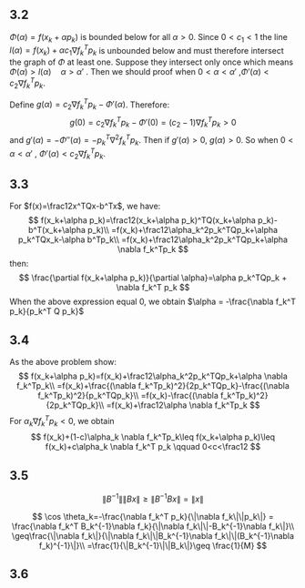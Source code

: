## 3.2

$\Phi (\alpha)=f(x_k+\alpha p_k)$ is bounded below for all $\alpha > 0$. Since $0<c_1<1$ the line $l(\alpha)=f(x_k)+\alpha c_1\nabla f_k^Tp_k$ is unbounded below and must therefore intersect the graph of $\Phi$ at least one. Suppose they intersect only once which means $\Phi(\alpha)>l(\alpha)\quad \alpha > \alpha '$ . Then we should proof when $0<\alpha < \alpha '$   ,$\Phi'(\alpha) < c_2\nabla f_k^Tp_k$.

Define $g(\alpha) = c_2 \nabla f_k^T p_k-\Phi'(\alpha)$. Therefore:
$$
g(0)=c_2\nabla f_k^T p_k-\Phi'(0)=(c_2-1)\nabla f_k^T p_k>0
$$
and $g'(\alpha)=-\Phi''(\alpha)=-p_k^T\nabla^2f_k^T p_k$. Then if $g'(\alpha) > 0$, $g(\alpha)>0$. So when $0<\alpha < \alpha '$ ,  $\Phi'(\alpha) < c_2\nabla f_k^Tp_k$.

## 3.3

For $f(x)=\frac12x^TQx-b^Tx$, we have:
$$
f(x_k+\alpha p_k)=\frac12(x_k+\alpha p_k)^TQ(x_k+\alpha p_k)-b^T(x_k+\alpha p_k)\\
=f(x_k)+\frac12\alpha_k^2p_k^TQp_k+\alpha p_k^TQx_k-\alpha b^Tp_k\\
=f(x_k)+\frac12\alpha_k^2p_k^TQp_k+\alpha \nabla f_k^Tp_k
$$
then:
$$
\frac{\partial f(x_k+\alpha p_k)}{\partial \alpha}=\alpha p_k^TQp_k + \nabla f_k^T p_k
$$
When the above expression equal 0, we obtain $\alpha = -\frac{\nabla f_k^T p_k}{p_k^T Q p_k}$

## 3.4

As the above problem show:
$$
f(x_k+\alpha p_k)=f(x_k)+\frac12\alpha_k^2p_k^TQp_k+\alpha \nabla f_k^Tp_k\\
=f(x_k)+\frac{(\nabla f_k^Tp_k)^2}{2p_k^TQp_k}-\frac{(\nabla f_k^Tp_k)^2}{p_k^TQp_k}\\
=f(x_k)-\frac{(\nabla f_k^Tp_k)^2}{2p_k^TQp_k}\\
=f(x_k)+\frac12\alpha \nabla f_k^Tp_k
$$
For $\alpha_k \nabla f_k^T p_k < 0$, we obtain
$$
f(x_k)+(1-c)\alpha_k \nabla f_k^Tp_k\leq f(x_k+\alpha p_k)\leq f(x_k)+c\alpha_k \nabla f_k^T p_k \qquad 0<c<\frac12
$$

## 3.5

$$
\|B^{-1}\|\|Bx\|\geq \|B^{-1}Bx\|=\|x\|
$$

$$
\cos \theta_k=-\frac{\nabla f_k^T p_k}{\|\nabla f_k\|\|p_k\|} = \frac{\nabla f_k^T B_k^{-1}\nabla f_k}{\|\nabla f_k\|\|-B_k^{-1}\nabla f_k\|}\\
\geq\frac{\|\nabla f_k\|}{\|\nabla f_k\|\|B_k^{-1}\nabla f_k\|\|(B_k^{-1}\nabla f_k)^{-1}\|}\\
=\frac{1}{\|B_k^{-1}\|\|B_k\|}\geq \frac{1}{M}
$$

## 3.6

